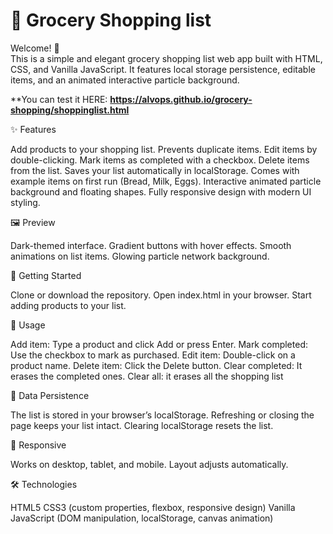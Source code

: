 # 🍅 Grocery Shopping list

Welcome! 👋  
This is a simple and elegant grocery shopping list web app built with HTML, CSS, and Vanilla JavaScript.
It features local storage persistence, editable items, and an animated interactive particle background.

**You can test it HERE: **https://alvops.github.io/grocery-shopping/shoppinglist.html**

✨ Features

Add products to your shopping list.
Prevents duplicate items.
Edit items by double-clicking.
Mark items as completed with a checkbox.
Delete items from the list.
Saves your list automatically in localStorage.
Comes with example items on first run (Bread, Milk, Eggs).
Interactive animated particle background and floating shapes.
Fully responsive design with modern UI styling.

🖼️ Preview

Dark-themed interface.
Gradient buttons with hover effects.
Smooth animations on list items.
Glowing particle network background.

🚀 Getting Started

Clone or download the repository.
Open index.html in your browser.
Start adding products to your list.

🔧 Usage

Add item: Type a product and click Add or press Enter.
Mark completed: Use the checkbox to mark as purchased.
Edit item: Double-click on a product name.
Delete item: Click the Delete button.
Clear completed: It erases the completed ones.
Clear all: it erases all the shopping list

💾 Data Persistence

The list is stored in your browser’s localStorage.
Refreshing or closing the page keeps your list intact.
Clearing localStorage resets the list.

📱 Responsive

Works on desktop, tablet, and mobile.
Layout adjusts automatically.

🛠️ Technologies

HTML5
CSS3 (custom properties, flexbox, responsive design)
Vanilla JavaScript (DOM manipulation, localStorage, canvas animation)



